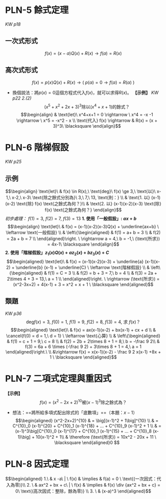 # PLN-5 餘式定理
*KW p18*
## 一次式形式

$$f(x) = (x-a)Q(x) + R(x) \rightarrow f(a) = R(x)$$
## 高次式形式
$$f(x) = p(x) Q(x) + R(x) \rightarrow \big(\ p(\alpha) = 0 \rightarrow f(\alpha) = R(\alpha)\ \big)$$
- 換個說法：將$p(x) = 0$這個方程式代入$f(x)$，就可以求得$R(x)$。
**【示例】**
*KW p22 2.(2)*
$$
(x^5 + x^2 + 2x + 3)^3 \text{除以}(x^4 + x + 1)\text{的餘式？}
$$
$$\begin{align}
& \text{let}\ x^4+x+1 = 0 \rightarrow \ x^4 = -x -1 \rightarrow \ x^5 = -x^2 - x \\
\text{代入} f(x) \rightarrow & R(x) = (x + 3)^3\ \blacksquare
\end{align}$$
# PLN-6 階梯假設
*KW p25*
## 示例
$$\begin{align}
\text{let}\ & f(x) \in R(x),\ \text{deg}\ f(x) \ge 3,\ \text{以}\ x-1,\ x-2,\ x-3\ \text{除之餘式分別為}\ 3,\ 7,\ 13, \text{則：} \\
& \text{1. 以} (x-1)(x-2) \text{除} f(x) \text{之餘式為何？}\\
& \text{2. 以} (x-1)(x-2)(x-3) \text{除} f(x) \text{之餘式為何？}
\end{align}$$
*初步處理：* $f(1) = 3,\ f(2) = 7,\ f(3) = 13$
**1. 使用「一般假設」: $ax+b$**
$$\begin{align} 
\text{let}\ & f(x) = (x-1)(x-2)(x-3)Q(x) + \underline{ax+b} \ \leftarrow \text{一般假設} \\
& \left\{\begin{aligned}
  & f(1) = a+ b = 3 \\ 
  & f(2) = 2a + b = 7 \\
\end{aligned}\right. \
\rightarrow a = 4,\ b = -1,\ (\text{所求}) = 4x-1\ \blacksquare 
\end{align}$$
**2. 使用「階梯假設」$z_1(x)Q(x) + az_2(x) + bz_3(x) + C$**
$$\begin{aligned}
\text{let}\ & f(x) = (x-1)(x-2)(x-3) + \underline{a} (x-1)(x-2) + \underline{b} (x-1) + \underline{C} \ \leftarrow \text{階梯假設} \\
& \left\{\begin{aligned}
  & f(1) = C = 3 \\
  & f(2) = b + 3 = 7,\ b = 4 \\
  & f(3) = 2a + 2\times 4 + 3 = 13,\ a = 1 \\
\end{aligned}\right.
\ \rightarrow (\text{所求}) = (x^2-3x+2) + 4(x-1) + 3 = x^2 + x + 1 \ \blacksquare
\end{aligned}$$
## 類題
*KW p36*
$$\text{deg}f(x) = 3,\ f(0) = 1,\ f(1) = 9,\ f(2) = 8,\ f(3) = 4,\ \text{求}\ f(x)\text{？}$$
$$\begin{aligned}
\text{let}\ & f(x) = ax(x-1)(x-2) + bx(x-1) + cx + d \\ 
& \cancel{f(0) = d = 1,\ d = 1} \ \leftarrow \text{心算} \\
& \left\{\begin{aligned}
& f(1) = c + 1 = 9,\ c = 8 \\
& f(2) = 2b + 2\times 8 + 1 = 8,\ b = -\frac 9 2\\
& f(3) = 6a + 6 \times (-\frac 9 2) + 3\times 8 + 1 = 4,\ a = 1
\end{aligned}\right.\ \\ 
&\rightarrow f(x) = x(x-1)(x-2) - \frac 9 2 x(x-1) +8x + 1 \ \blacksquare
\end{aligned}$$
# PLN-7 二項式定理與重因式
**【示例】**
$$f(x) = (x^2 - 2x + 2)^{10}\text{被} (x-1)^3 \text{除之餘式為？}$$
- 想法：==將所給多項式配出除式的「底數項」==（本題：$x-1$）
$$\begin{aligned}
(x^2-2x+2)^{10} & = \big[(x-1)^2 + 1\big]^{10} \\
& = C^{10}_0 (x-1)^{20} + C^{10}_1 (x-1)^{18} + ... + C^{10}_9 (x-1)^2 + 1 \\
& = (x-1)^3\big[C^{10}_0 (x-1)^{17} + C^{10}_1 (x-1)^{15} + ... + C^{10}_8 (x-1)\big] + 10(x-1)^2 + 1\\
& \therefore (\text{所求}) = 10x^2 - 20x + 11 \ \blacksquare
\end{aligned}0
$$
# PLN-8 因式定理
$$\begin{aligned}
1.\ &  x -a\ | \ f(x) & \implies & f(a) = 0 \ \text{(一次因式：代入為零)}\\
2. \ &  ax^2 + bx + c\ | \ f(x) & \implies & f(x) \div {ax^2 + bx + c} = 0\ \text{(高次因式：整除，餘為零)} \\
3. \ & (x-a)^3
\end{aligned}$$